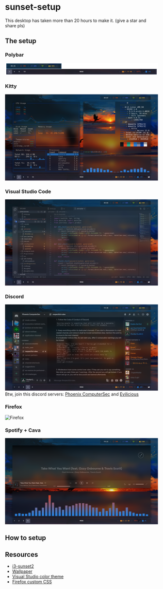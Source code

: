 # sunset-setup

This desktop has taken more than 20 hours to make it. (give a star and share pls)

## The setup
### Polybar
![Polybar](images/polybar.png)

### Kitty
![Kitty](images/1571162835.png)

### Visual Studio Code
![Visual Studio](images/1571162588.png)

### Discord
![Discord](images/1571160992.png)
Btw, join this discord servers: [Phoenix ComputerSec](https://discord.gg/28VHRbE) and [Evilicious](https://discord.gg/hr2kzjz)

### Firefox
![Firefox](images/untitled.gif)

### Spotify + Cava
![Spotify + Cava](images/1571160127.png)

## How to setup

## Resources
- [i3-sunset2](https://github.com/Vista1nik/i3-sunset2) 
- [Wallpaper](https://w.wallhaven.cc/full/13/wallhaven-132wqw.jpg)
- [Visual Studio color theme](https://marketplace.visualstudio.com/items?itemName=akamud.vscode-theme-onedark)
- [Firefox custom CSS](https://www.reddit.com/r/FirefoxCSS/comments/dgl5n6/the_seamlessborderless_get_out_of_my_way_config/)
